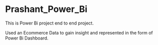 # Prashant_Power_Bi
This is Power Bi project end to end project.

Used an Ecommerce Data to gain insight and represented in the form of Power Bi Dashboard.
